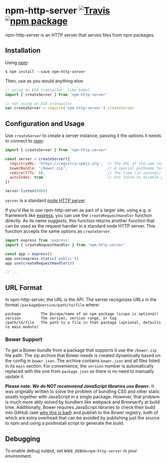 # npm-http-server [![Travis][build-badge]][build] [![npm package][npm-badge]][npm]

[build-badge]: https://img.shields.io/travis/mjackson/npm-http-server/master.svg?style=flat-square
[build]: https://travis-ci.org/mjackson/npm-http-server

[npm-badge]: https://img.shields.io/npm/v/npm-http-server.svg?style=flat-square
[npm]: https://www.npmjs.org/package/npm-http-server

npm-http-server is an HTTP server that serves files from npm packages.

## Installation

Using [npm](https://www.npmjs.com/):

    $ npm install --save npm-http-server

Then, use as you would anything else:

```js
// using an ES6 transpiler, like babel
import { createServer } from 'npm-http-server'

// not using an ES6 transpiler
var createServer = require('npm-http-server').createServer
```

## Configuration and Usage

Use `createServer` to create a server instance, passing it the options it needs to connect to [npm](https://npmjs.org):

```js
import { createServer } from 'npm-http-server'

const server = createServer({
  registryURL: 'https://registry.npmjs.org',  // The URL of the npm registry, defaults to the public registry
  bowerBundle: '/bower.zip',                  // A special pathname for generating Bower bundles, defaults to "/bower.zip"
  redirectTTL: 60,                            // The time (in seconds) to cache 302 responses, defaults to 0
  autoIndex: true                             // Set false to disable generating index pages for directories
})

server.listen(8080)
```

`server` is a standard [node HTTP server](https://nodejs.org/api/http.html#http_class_http_server).

If you'd like to use npm-http-server as part of a larger site, using e.g. a framework like [express](http://expressjs.com/), you can use the `createRequestHandler` function directly. As its name suggests, this function returns another function that can be used as the request handler in a standard node HTTP server. This function accepts the same options as `createServer`.

```js
import express from 'express'
import { createRequestHandler } from 'npm-http-server'

const app = express()
app.use(express.static('public'))
app.use(createRequestHandler())

// ...
```

## URL Format

In npm-http-server, the URL is the API. The server recognizes URLs in the format `/package@version/path/to/file` where:

    package         The @scope/name of an npm package (scope is optional)
    version         The version, version range, or tag
    /path/to/file   The path to a file in that package (optional, defaults to main module)

### Bower Support

To get a Bower bundle from a package that supports it use the `/bower.zip` file path. The zip archive that Bower needs is created dynamically based on the config in `bower.json`. The archive contains `bower.json` and all files listed in its `main` section. For convenience, the `version` number is automatically replaced with the one from `package.json` so there is no need to manually update it.

**Please note: *We do NOT recommend JavaScript libraries use Bower*.** It was originally written to solve the problem of bundling CSS and other static assets together with JavaScript in a single package. However, that problem is much more ably solved by bundlers like webpack and Browserify at build time. Additionally, Bower requires JavaScript libraries to check their build into GitHub (see [why this is bad](https://medium.com/@kentcdodds/why-i-don-t-commit-generated-files-to-master-a4d76382564#.txdxyz5gy)) and publish to the Bower registry, both of which are extra overhead that can be avoided by publishing just the source to npm and using a postinstall script to generate the build.

## Debugging

To enable debug output, set `NODE_DEBUG=npm-http-server` in your environment.
